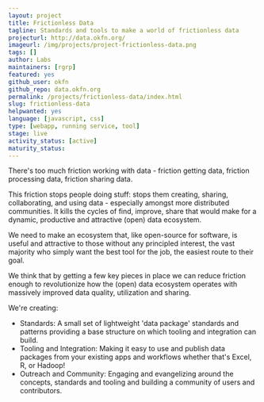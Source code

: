 ```yaml
---
layout: project
title: Frictionless Data
tagline: Standards and tools to make a world of frictionless data
projecturl: http://data.okfn.org/
imageurl: /img/projects/project-frictionless-data.png
tags: []
author: Labs
maintainers: [rgrp]
featured: yes
github_user: okfn
github_repo: data.okfn.org
permalink: /projects/frictionless-data/index.html
slug: frictionless-data
helpwanted: yes
language: [javascript, css]
type: [webapp, running service, tool]
stage: live
activity_status: [active]
maturity_status:
---
```


There's too much friction working with data - friction getting data, friction
processing data, friction sharing data.

This friction stops people doing stuff: stops them creating, sharing,
collaborating, and using data - especially amongst more distributed
communities. It kills the cycles of find, improve, share that would make for a dynamic,
productive and attractive (open) data ecosystem.

We need to make an ecosystem that, like open-source for software, is useful and
attractive to those without any principled interest, the vast majority who
simply want the best tool for the job, the easiest route to their goal.

We think that by getting a few key pieces in place we can reduce friction
enough to revolutionize how the (open) data ecosystem operates with massively
improved data quality, utilization and sharing.

We're creating:

* Standards: A small set of lightweight 'data package' standards and patterns
  providing a base structure on which tooling and integration can build.
* Tooling and Integration: Making it easy to use and publish data packages from
  your existing apps and workflows whether that's Excel, R, or Hadoop!
* Outreach and Community: Engaging and evangelizing around the concepts,
  standards and tooling and building a community of users and contributors.

